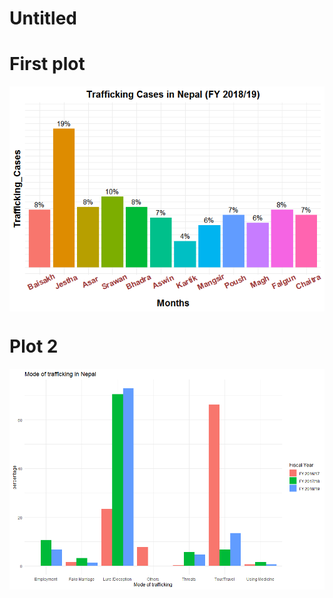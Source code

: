 Untitled
================

# First plot

<img src="README_files/figure-gfm/unnamed-chunk-1-1.png" style="display: block; margin: auto;" />

# Plot 2

<img src="README_files/figure-gfm/unnamed-chunk-2-1.png" style="display: block; margin: auto;" />
